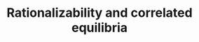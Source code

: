 ---
id_key: d1987-correlated
categories: GT
tags:
- rationalizability
- solution concepts
authors:
- Brandenburger, Adam
- Dekel, Eddie
title: Rationalizability and correlated equilibria
journal: 'Econometrica: Journal of the Econometric Society'
pages: 1391-1402
year: 1987
pub: JSTOR
pdf: rationalizability-and-correlated-equilibria.pdf
permalink: "/papers/d1987-correlated.txt"
layout: bib
---